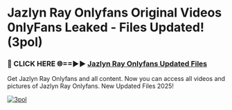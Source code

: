 # Jazlyn Ray Onlyfans Original Videos 0nlyFans Leaked - Files Updated! (3pol)

<h3>🔴 CLICK HERE 🌐==►► <a href="https://tinyurl.com/x26r9saj" rel="nofollow">Jazlyn Ray Onlyfans Updated Files</a></h3>

Get Jazlyn Ray Onlyfans and all content. Now you can access all videos and pictures of Jazlyn Ray Onlyfans. New Updated Files 2025!

[![3pol](https://i.imgur.com/LkgZPqh.gif)](https://tinyurl.com/x26r9saj)
